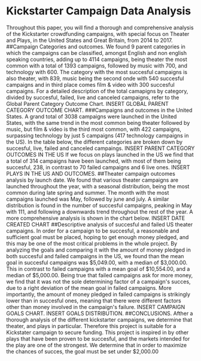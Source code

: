 # Kickstarter Campaign Data Analysis
Throughout this paper, you will find a thorough and comprehensive analysis of the Kickstarter crowdfunding campaigns, with special focus on Theater and Plays, in the United States and Great Britain, from 2014 to 2017.
##Campaign Categories and outcomes.
We found 9 parent categories in which the campaigns can be classified, amongst English and non english speaking countries, adding up to 4114 campaigns, being theater the most common with a total of 1393 campaigns, followed by music with 700, and technology with 600. The category with the most succesful campaigns is also theater, with 839, music being the second onde with 540 succesful campaigns and in third place comes film & video with 300 succesful campaigns. For a detailed description of the total camapigns by category, divided by succesful, failed, live and canceled campaigns, refer to the Global Parent Category Outcome Chart.
INSERT GLOBAL PARENT CATEGORY OUTCOME CHART.
###Campaigns and outcomes in the United States.
A grand total of 3038 campaigns were launched in the United States, with the same trend in the most common being theater followed by music, but film & video is the third most common, with 422 campaigns, surpassing technology by just 5 campaigns (417 technology campaigns in the US). In the table below, the different categories are broken down by succesful, live, failed and canceled campaings.
INSERT PARENT CATEGORY OUTCOMES IN THE US
If we focus on plays launched in the US we find that a total of 314 campaigns have been launched, with most of them being succesful, 238, in contrast to 70 failed campaigns and 6 live ones.
INSERT PLAYS IN THE US AND OUTCOMES.
##Theater campaign outcomes analysis by launch date.
We found that various theater campaigns are launched throughout the year, with a seasonal distribution, being the most common during late spring and summer. The month with the most campaigns launched was May, followed by june and july. A similar distribution is found in the number of succesful campaigns, peaking in May with 111, and following a downwards trend throughout the rest of the year. A more comprehensive analysis is shown in the chart below.
INSERT DATE CREATED CHART
##Descriptive analysis of succesful and failed US theater campaigns.
In order for a campaign to be succesful, a reasonable and sufficient goal must be placed, hoping to get enough money pledged, and this may be one of the most critical problems in the whole project. By analyzing the goals and comparing it with the amount of money pledged in both succesful and failed campaigns in the US, we found than the mean goal in succesful campaigns was $5,049.00, with a median of $3,000.00. This in contrast to failed campaigns with a mean goal of $10,554.00, and a median of $5,000.00. Being true that failed campaigns ask for more money, we find that it was not the sole determining factor of a campaign's succes, due to a right deviation of the mean goal in failed campaigns. More importantly, the amount of money pledged in failed campaigns is strikingly lower than in succesful ones, meaning that there were different factors other than money involved in the campaign's failure.
INSERT CAMPAIGN GOALS CHART.
INSERT GOALS DISTRIBUTION.
##CONCLUSIONS.
Afther a thorough analysis of the different kickstarter campaigns, we determine that theater, and plays in particular. Therefore this project is suitable for a Kickstater campaign to secure funding. This project is inspired in by other plays that have been proven to be succesful, and the markets intended for the play are one of the strongest. We determine that in order to maximize the chances of succes, the goal must be set under $2,000.00
